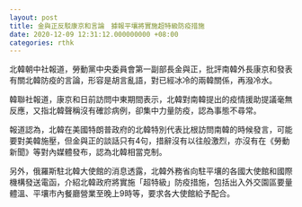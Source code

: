 ```yaml
---
layout: post
title: 金與正反駁康京和言論　據報平壤將實施超特級防疫措施
date: 2020-12-09 12:31:12.000000000 +08:00
categories: rthk
---
```


北韓朝中社報道，勞動黨中央委員會第一副部長金與正，批評南韓外長康京和發表有關北韓防疫的言論，形容是胡言亂語，對已經冰冷的兩韓關係，再潑冷水。

韓聯社報道，康京和日前訪問中東期間表示，北韓對南韓提出的疫情援助提議毫無反應，又指北韓聲稱沒有確診病例，卻集中力量防疫，認為事態不尋常。

報道認為，北韓在美國特朗普政府的北韓特別代表比根訪問南韓的時候發言，可能要對美韓施壓，但金與正的談話只有4句，措辭沒有以往般激烈，亦沒有在《勞動新聞》等對內媒體發布，認為北韓相當克制。

另外，俄羅斯駐北韓大使館的消息透露，北韓外務省向駐平壤的各國大使館和國際機構發送電函，介紹北韓政府將實施「超特級」防疫措施，包括出入外交園區要量體溫、平壤市內餐廳營業至晚上9時等，要求各大使館給予配合。
